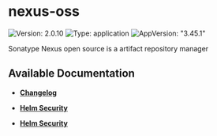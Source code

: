 # nexus-oss

![Version: 2.0.10](https://img.shields.io/badge/Version-2.0.10-informational?style=flat-square) ![Type: application](https://img.shields.io/badge/Type-application-informational?style=flat-square) ![AppVersion: "3.45.1"](https://img.shields.io/badge/AppVersion-"3.45.1"-informational?style=flat-square)

Sonatype Nexus open source is a artifact repository manager

## Available Documentation

- [**Changelog**](CHANGELOG)

- [**Helm Security**](container-security)

- [**Helm Security**](helm-security)

